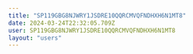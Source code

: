 ```yaml
---
title: "SP119GBG8NJWRY1JSDRE10QQRCMVQFNDHXH6N1MT8"
date: 2024-03-24T22:32:05.709Z
user: SP119GBG8NJWRY1JSDRE10QQRCMVQFNDHXH6N1MT8
layout: "users"
---
```

    